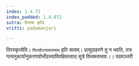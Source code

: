 ```yaml
---
index: 1.4.72
index_padded: 1.4.072
sutra: विभाषा कृञि
vritti: padamanjari

---
```

तिरस्कृत्येति। `तिरसोऽन्यतरस्याम्` इति सत्वम्। प्रत्युदाहरणे तु न भवति, तत्र गत्यनुकार्यानुकरणयोर्भोदस्याविवक्षितत्वात् सूत्रे विभक्त्यभावः।।
पदमञ्जरी